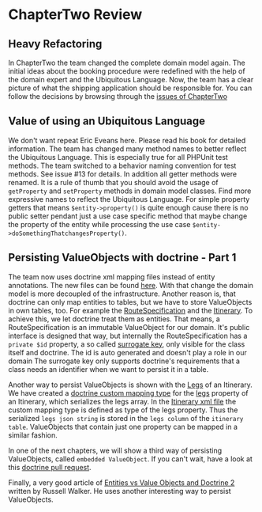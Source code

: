 ChapterTwo Review
=================

Heavy Refactoring
-----------------
In ChapterTwo the team changed the complete domain model again. The initial ideas about the booking procedure were redefined with the help of the domain expert and the Ubiquitous Language. Now, the team has a clear picture of what the shipping application should be responsible for.
You can follow the decisions by browsing through the [issues of ChapterTwo](https://github.com/codeliner/php-ddd-cargo-sample/issues?milestone=1&page=1&state=closed)


Value of using an Ubiquitous Language
-------------------------------------
We don't want repeat Eric Eveans here. Please read his book for detailed information. The team has changed many method names to better reflect the Ubiquitous Language. This is especially true for all PHPUnit test methods. The team switched to a behavior naming convention for test methods. See issue #13 for details.
In addition all getter methods were renamed. It is a rule of thumb that you should avoid the usage of `getProperty` and `setProperty` methods in domain model classes. Find more expressive names to reflect the Ubiquitous Language. For simple property getters that means `$entity->property()` is quite enough cause there is no public setter pendant just a use case specific method that maybe change the property of the entity while processing the use case `$entity->doSomethingThatchangesProperty()`.


Persisting ValueObjects with doctrine - Part 1 
----------------------------------------------
The team now uses doctrine xml mapping files instead of entity annotations. The new files can be found [here](https://github.com/codeliner/php-ddd-cargo-sample/tree/ChapterTwo/module/Application/src/Application/Infrastructure/Persistence/Doctrine/ORM). With that change the domain model is more decoupled of the infrastructure. Another reason is, that doctrine can only map entities to tables, but we have to store ValueObjects in own tables, too. For example the [RouteSpecification](https://github.com/codeliner/php-ddd-cargo-sample/blob/ChapterTwo/module/Application/src/Application/Domain/Model/Cargo/RouteSpecification.php) and the [Itinerary](https://github.com/codeliner/php-ddd-cargo-sample/blob/ChapterTwo/module/Application/src/Application/Domain/Model/Cargo/Itinerary.php). To achieve this, we let doctrine treat them as entities. That means, a RouteSpecification is an immutable ValueObject for our domain. It's public interface is designed that way, but
internally the RouteSpecification has a `private $id` property, a so called [surrogate key](http://en.wikipedia.org/wiki/Surrogate_key), only visible for the class itself and doctrine. The id is auto generated and doesn't play a role in our domain The surrogate key only supports doctrine's requirements that a class needs an identifier when we want to persist it in a table.

Another way to persist ValueObjects is shown with the [Legs](https://github.com/codeliner/php-ddd-cargo-sample/blob/ChapterTwo/module/Application/src/Application/Domain/Model/Cargo/Leg.php) of an Itinerary. We have created a [doctrine custom mapping type](http://doctrine-orm.readthedocs.org/en/latest/cookbook/custom-mapping-types.html) for the [legs](https://github.com/codeliner/php-ddd-cargo-sample/blob/ChapterTwo/module/Application/src/Application/Infrastructure/Persistence/Doctrine/Type/LegsDoctrineType.php) property of an Itinerary, which serializes the legs array. In the [Itinerary xml file](https://github.com/codeliner/php-ddd-cargo-sample/blob/ChapterTwo/module/Application/src/Application/Infrastructure/Persistence/Doctrine/ORM/Application.Domain.Model.Cargo.Itinerary.dcm.xml) the custom mapping type is defined as type of the legs property. Thus the serialized `legs json string` is stored in the `legs column` of the `itinerary table`. ValueObjects that contain just one property can be mapped in a similar fashion.

In one of the next chapters, we will show a third way of persisting ValueObjects, called `embedded ValueObject`. If you can't wait, have a look at this [doctrine pull request](https://github.com/doctrine/doctrine2/pull/835).

Finally, a very good article of [Entities vs Value Objects and Doctrine 2](http://russellscottwalker.blogspot.de/2013/11/entities-vs-value-objects-and-doctrine-2.html) written by Russell Walker. He uses another interesting way to persist ValueObjects.